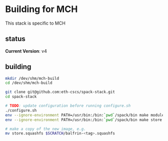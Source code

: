 # Building for MCH

This stack is specific to MCH

## status

**Current Version**: v4

## building

```bash
mkdir /dev/shm/mch-build
cd /dev/shm/mch-build

git clone git@github.com:eth-cscs/spack-stack.git
cd spack-stack

# TODO: update configuration before running configure.sh
./configure.sh
env --ignore-environment PATH=/usr/bin:/bin:`pwd`/spack/bin make modules -j64
env --ignore-environment PATH=/usr/bin:/bin:`pwd`/spack/bin make store.squashfs

# make a copy of the new image, e.g.
mv store.squashfs $SCRATCH/balfrin-<tag>.squashfs
```

